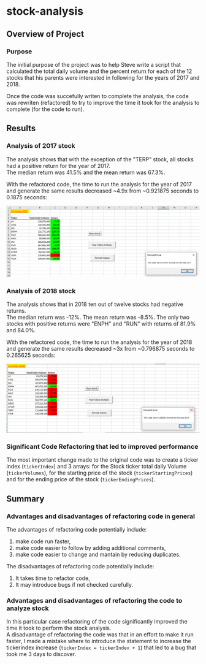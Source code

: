 # stock-analysis

## Overview of Project

### Purpose

The initial purpose of the project was to help Steve write a script that calculated the total daily volume and the percent return for each of the 12 stocks that his parents were interested in following for the years of 2017 and 2018.  

Once the code was succefully writen to complete the analysis, the code was rewriten (refactored) to try to improve the time it took for the analysis to complete (for the code to run).

## Results

### Analysis of 2017 stock

The analysis shows that with the exception of the "TERP" stock, all stocks had a positive return for the year of 2017.  
The median return was 41.5% and the mean return was 67.3%.

With the refactored code, the time to run the analysis for the year of 2017 and generate the same results decreased ~4.9x from ~0.921875 seconds to 0.1875 seconds:

![](Resources/VBA_Challenge_2017.PNG)

### Analysis of 2018 stock

The analysis shows that in 2018 ten out of twelve stocks had negative returns.  
The median return was -12%. The mean return was -8.5%.
The only two stocks with positive returns were "ENPH" and "RUN" with returns of 81.9% and 84.0%.

With the refactored code, the time to run the analysis for the year of 2018 and generate the same results decreased ~3x from ~0.796875 seconds to 0.265625 seconds:

![](Resources/VBA_Challenge_2018.PNG)

### Significant Code Refactoring that led to improved performance

The most important change made to the original code was to create a ticker index (```tickerIndex```) and 3 arrays: for the Stock ticker total daily Volume (```tickerVolumes```), for the starting price of the stock (```tickerStartingPrices```) and for the ending price of the stock (```tickerEndingPrices```).

## Summary

### Advantages and disadvantages of refactoring code in general
The advantages of refactoring code potentially include:
1. make code run faster,
2. make code easier to follow by adding additional comments,
3. make code easier to change and mantain by reducing duplicates.

The disadvantages of refactoring code potentially include:
1. It takes time to refactor code,
2. It may introduce bugs if not checked carefully.

### Advantages and disadvantages of refactoring the code to analyze stock
In this particular case refactoring of the code significantly improved the time it took to perform the stock analysis.  
A disadvantage of refactoring the code was that in an effort to make it run faster, I made a mistake where to introduce the statement to increase the tickerindex increase (```tickerIndex = tickerIndex + 1```) that led to a bug that took me 3 days to discover.

